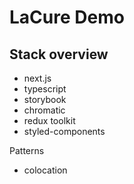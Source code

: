 # LaCure Demo

## Stack overview

- next.js
- typescript
- storybook
- chromatic
- redux toolkit
- styled-components

Patterns

- colocation